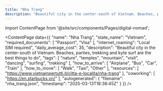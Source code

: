 ```yaml
---
title: "Nha Trang"
description: "Beautiful city in the center-south of Vietnam. Beaches, parties, trekking and kyte surf are the best things to do"
---
```

import ContentPage from '@site/src/components/Pages/digital-nomad';

<ContentPage
    data={{
  "name": "Nha Trang",
  "state_name": "Vietnam",
  "required_documents": [
    "Passport",
    "Visa"
  ],
  "internet_roaming": "Local SIM required",
  "daily_average_cost": 35,
  "description": "Beautiful city in the center-south of Vietnam. Beaches, parties, trekking and kyte surf are the best things to do",
  "tags": [
    "nature",
    "temples",
    "mountain",
    "visit",
    "dancing",
    "surfing",
    "trekking"
  ],
  "how_to_arrive": [
    "Airplane",
    "Bus",
    "Car",
    "Train"
  ],
  "how_to_move": [
    "Walk",
    "Taxi",
    "Other"
  ],
  "resources": [
    "https://www.vietnampertutti.it/citta-e-localita/nha-trang"
  ],
  "coworking": [
    "https://en.starbucks.vn/"
  ],
  "autogenerated": {
    "filename": "nha_trang.json",
    "timestamp": "2025-03-13T18:36:45Z"
  }
}}
/>
